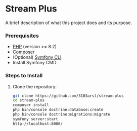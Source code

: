 # Stream Plus

A brief description of what this project does and its purpose.

### Prerequisites

- [PHP](https://www.php.net/) (version >= 8.2)
- [Composer](https://getcomposer.org/)
- (Optional) [Symfony CLI](https://symfony.com/download)
- Install Symfony CMD

### Steps to Install

1. Clone the repository:
   ```bash
   git clone https://github.com/3103arsl/stream-plus
   cd stream-plus
   composer install
   php bin/console doctrine:database:create
   php bin/console doctrine:migrations:migrate
   symfony server:start
   http://localhost:8000/
